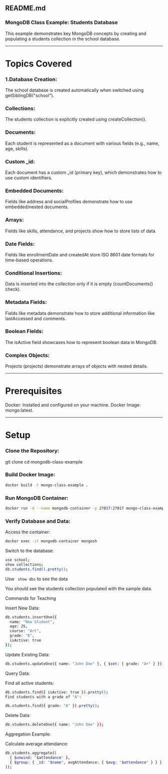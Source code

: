 ## README.md
### MongoDB Class Example: Students Database
This example demonstrates key MongoDB concepts by creating and populating a students collection in the school database.

__________________________________________________________________________________
# Topics Covered

### 1.Database Creation:

The school database is created automatically when switched using getSiblingDB("school").
### Collections:

The students collection is explicitly created using createCollection().
### Documents:

Each student is represented as a document with various fields (e.g., name, age, skills).
### Custom _id:

Each document has a custom _id (primary key), which demonstrates how to use custom identifiers.
### Embedded Documents:

Fields like address and socialProfiles demonstrate how to use embedded/nested documents.
### Arrays:

Fields like skills, attendance, and projects show how to store lists of data.
### Date Fields:

Fields like enrollmentDate and createdAt store ISO 8601 date formats for time-based operations.
### Conditional Insertions:

Data is inserted into the collection only if it is empty (countDocuments() check).
### Metadata Fields:

Fields like metadata demonstrate how to store additional information like lastAccessed and comments.

### Boolean Fields:

The isActive field showcases how to represent boolean data in MongoDB.

### Complex Objects:

Projects (projects) demonstrate arrays of objects with nested details.
__________________________________________________________________________________

# Prerequisites

Docker: Installed and configured on your machine.
Docker Image: mongo:latest.
__________________________________________________________________________________

# Setup

### Clone the Repository:


git clone <repository-url>
cd mongodb-class-example


### Build Docker Image:


```bash
docker build -t mongo-class-example .
```

### Run MongoDB Container:

```bash
docker run -d --name mongodb-container -p 27017:27017 mongo-class-example
```

### Verify Database and Data:

Access the container:

```bash
docker exec -it mongodb-container mongosh
```

Switch to the database:


```bash
use school;
show collections;
db.students.find().pretty();
```

Usw ``` show dbs```  to see the data

You should see the students collection populated with the sample data.

Commands for Teaching

Insert New Data:

```bash
db.students.insertOne({
  name: "New Student",
  age: 25,
  course: "Art",
  grade: "B",
  isActive: true
});
```

Update Existing Data:


```bash
db.students.updateOne({ name: "John Doe" }, { $set: { grade: "A+" } });
```

Query Data:

Find all active students:



```bash
db.students.find({ isActive: true }).pretty();
Find students with a grade of "A":
```


```bash
db.students.find({ grade: "A" }).pretty();
```

Delete Data:


```bash
db.students.deleteOne({ name: "John Doe" });
```
Aggregation Example:

Calculate average attendance:


```bash
db.students.aggregate([
  { $unwind: "$attendance" },
  { $group: { _id: "$name", avgAttendance: { $avg: "$attendance" } } }
]);
```

